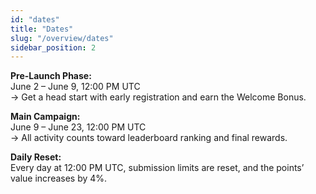 ```yaml
---
id: "dates"
title: "Dates"
slug: "/overview/dates"
sidebar_position: 2
---
```


**Pre-Launch Phase:**<br/>
June 2 – June 9, 12:00 PM UTC<br/>
→ Get a head start with early registration and earn the Welcome Bonus.

**Main Campaign:**<br/>
June 9 – June 23, 12:00 PM UTC<br/>
→ All activity counts toward leaderboard ranking and final rewards.

**Daily Reset:**<br/>
Every day at 12:00 PM UTC, submission limits are reset, and the points’ value increases by 4%.